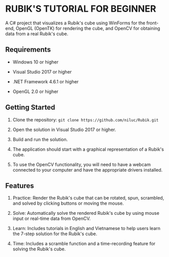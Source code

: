 # RUBIK'S TUTORIAL FOR BEGINNER

A C# project that visualizes a Rubik's cube using WinForms for the front-end, OpenGL (OpenTK) for rendering the cube, and OpenCV for obtaining data from a real Rubik's cube.



## Requirements

- Windows 10 or higher

- Visual Studio 2017 or higher

- .NET Framework 4.6.1 or higher

- OpenGL 2.0 or higher



## Getting Started

1. Clone the repository:
`git clone https://github.com/niluc/Rubik.git`

2. Open the solution in Visual Studio 2017 or higher.

3. Build and run the solution.

4. The application should start with a graphical representation of a Rubik's cube.

5. To use the OpenCV functionality, you will need to have a webcam connected to your computer and have the appropriate drivers installed.


## Features

1. Practice: Render the Rubik's cube that can be rotated, spun, scrambled, and solved by clicking buttons or moving the mouse.

2. Solve: Automatically solve the rendered Rubik's cube by using mouse input or real-time data from OpenCV.

3. Learn: Includes tutorials in English and Vietnamese to help users learn the 7-step solution for the Rubik's cube.

4. Time: Includes a scramble function and a time-recording feature for solving the Rubik's cube.
